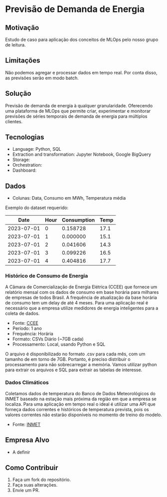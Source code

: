 # Previsão de Demanda de Energia

## Motivação
Estudo de caso para aplicação dos conceitos de MLOps pelo nosso grupo de leitura.

## Limitações
Não podemos agregar e processar dados em tempo real. Por conta disso, as previsões serão em modo batch.

## Solução
Previsão de demanda de energia à qualquer granularidade. Oferecendo uma plataforma de MLOps que permite criar, experimentar e monitorar previsões de séries temporais de demanda de energia  para múltiplos clientes.

## Tecnologias
- Language: Python, SQL
- Extraction and transformation: Jupyter Notebook, Google BigQuery
- Storage:
- Orchestration:
- Dashboard:

## Dados

- Colunas: Data, Consumo em MWh, Temperatura média

Exemplo do dataset requerido:

| Date      | Hour | Consumption | Temp |
|-----------|------|------------|------|
| 2023-07-01| 0    | 0.158728   | 17.1 |
| 2023-07-01| 1    | 0.000000   | 15.1 |
| 2023-07-01| 2    | 0.041606   | 14.3 |
| 2023-07-01| 3    | 0.099226   | 16.5 |
| 2023-07-01| 4    | 0.404816   | 17.7 |

### Histórico de Consumo de Energia

A Câmara de Comercialização de Energia Elétrica (CCEE) que fornece um relatório mensal com os dados de consumo em base horária para milhares de empresas de todos Brasil. A frequência de atualização da base horária de consumo tem um delay de até 4 meses. Para uma aplicação real é necessário que a empresa utilize medidores de energia inteligentes para a coleta de dados.

- Fonte: [CCEE](https://www.ccee.org.br/en/web/guest/dados-e-analises/consumo)
- Período: 1 ano
- Frequência: Horária
- Formato: CSVs Diário (~7GB cada)
- Processamento: Local, usando Python e SQL

O arquivo é disponibilizado no formato .csv para cada mês, com um tamanho de em torno de 7GB. Portanto, é preciso distribuir o processamento para não sobrecarregar a memória. Vamos utilizar python para extrair os arquivos e SQL para extrair as tabelas de interesse.

### Dados Climáticos
Coletamos dados de temperatura do Banco de Dados Meteorológicos do INMET baseado na estação mais próxima da região em que a empresa se localiza. Para uma aplicação em tempo real o ideal é utilizar uma API que forneça dados correntes e históricos de temperatura prevista, pois os valores correntes não estarão disponíveis no momento de treino do modelo.

- Fonte: [INMET](https://tempo.inmet.gov.br)

## Empresa Alvo
- A definir


## Como Contribuir
1. Faça um fork do repositório.
2. Faça suas alterações.
3. Envie um PR.

